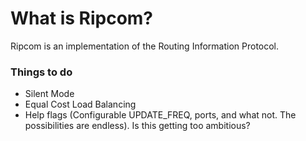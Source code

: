 # What is Ripcom?
Ripcom is an implementation of the Routing Information Protocol. 

### Things to do
* Silent Mode
* Equal Cost Load Balancing
* Help flags (Configurable UPDATE_FREQ, ports, and what not. The possibilities are endless). Is this getting too ambitious?
